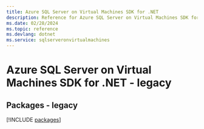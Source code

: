```yaml
---
title: Azure SQL Server on Virtual Machines SDK for .NET
description: Reference for Azure SQL Server on Virtual Machines SDK for .NET
ms.date: 02/28/2024
ms.topic: reference
ms.devlang: dotnet
ms.service: sqlserveronvirtualmachines
---
```

# Azure SQL Server on Virtual Machines SDK for .NET - legacy
## Packages - legacy
[!INCLUDE [packages](sql-server-on-virtual-machines-index.md)]